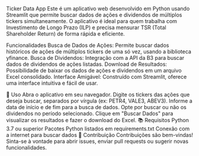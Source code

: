  Ticker Data App
Este é um aplicativo web desenvolvido em Python usando Streamlit que permite buscar dados de ações e dividendos de múltiplos tickers simultaneamente. O aplicativo é ideal para quem trabalha com Investimento de Longo Prazo (ILP) e precisa mensurar TSR (Total Shareholder Return) de forma rápida e eficiente.

 Funcionalidades
Busca de Dados de Ações: Permite buscar dados históricos de ações de múltiplos tickers de uma só vez, usando a biblioteca yfinance.
Busca de Dividendos: Integração com a API da B3 para buscar dados de dividendos de ações listadas.
Download de Resultados: Possibilidade de baixar os dados de ações e dividendos em um arquivo Excel consolidado.
Interface Amigável: Construído com Streamlit, oferece uma interface intuitiva e fácil de usar.

📄 Uso
Abra o aplicativo em seu navegador.
Digite os tickers das ações que deseja buscar, separados por vírgula (ex: PETR4, VALE3, ABEV3).
Informe a data de início e de fim para a busca de dados.
Opte por buscar ou não os dividendos no período selecionado.
Clique em "Buscar Dados" para visualizar os resultados e fazer o download do Excel.
📚 Requisitos
Python 3.7 ou superior
Pacotes Python listados em requirements.txt
Conexão com a internet para buscar dados
📝 Contribuição
Contribuições são bem-vindas! Sinta-se à vontade para abrir issues, enviar pull requests ou sugerir novas funcionalidades.

